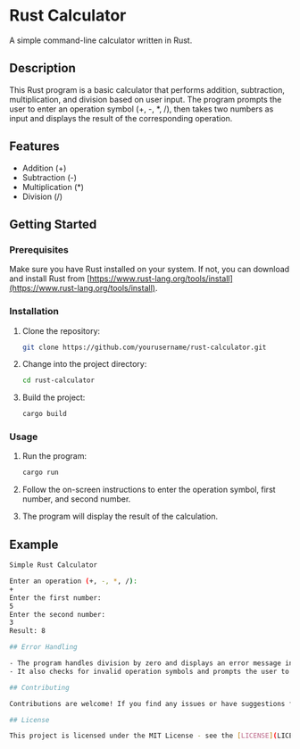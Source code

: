# Rust Calculator

A simple command-line calculator written in Rust.

## Description

This Rust program is a basic calculator that performs addition, subtraction, multiplication, and division based on user input. The program prompts the user to enter an operation symbol (+, -, *, /), then takes two numbers as input and displays the result of the corresponding operation.

## Features

- Addition (+)
- Subtraction (-)
- Multiplication (*)
- Division (/)

## Getting Started

### Prerequisites

Make sure you have Rust installed on your system. If not, you can download and install Rust from [https://www.rust-lang.org/tools/install](https://www.rust-lang.org/tools/install).

### Installation

1. Clone the repository:

    ```bash
    git clone https://github.com/yourusername/rust-calculator.git
    ```

2. Change into the project directory:

    ```bash
    cd rust-calculator
    ```

3. Build the project:

    ```bash
    cargo build
    ```

### Usage

1. Run the program:

    ```bash
    cargo run
    ```

2. Follow the on-screen instructions to enter the operation symbol, first number, and second number.

3. The program will display the result of the calculation.

## Example

```bash
Simple Rust Calculator

Enter an operation (+, -, *, /):
+
Enter the first number:
5
Enter the second number:
3
Result: 8

## Error Handling

- The program handles division by zero and displays an error message in such cases.
- It also checks for invalid operation symbols and prompts the user to enter a valid one.

## Contributing

Contributions are welcome! If you find any issues or have suggestions for improvements, please open an issue or create a pull request.

## License

This project is licensed under the MIT License - see the [LICENSE](LICENSE) file for details.

